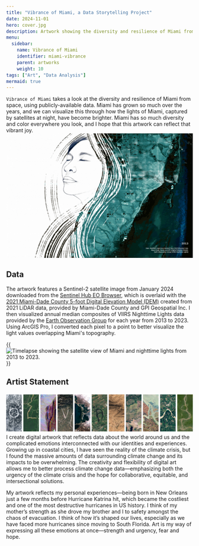 ```yaml
---
title: "Vibrance of Miami, a Data Storytelling Project"
date: 2024-11-01
hero: cover.jpg
description: Artwork showing the diversity and resilience of Miami from space, using publicly-available data.
menu:
  sidebar:
    name: Vibrance of Miami
    identifier: miami-vibrance
    parent: artworks
    weight: 10
tags: ["Art", "Data Analysis"]
mermaid: true
---
```


`Vibrance of Miami` takes a look at the diversity and resilience of Miami from space, using publicly-available data. Miami has grown so much over the years, and we can visualize this through how the lights of Miami, captured by satellites at night, have become brighter. Miami has so much diversity and color everywhere you look, and I hope that this artwork can reflect that vibrant joy.
![A digital self portrait, overlaid with a series of white lines and a timelapse of nighttime lights over Miami.](Vibrance_of_Miami.gif)

## Data
The artwork features a Sentinel-2 satellite image from January 2024 downloaded from the [Sentinel Hub EO Browser](https://apps.sentinel-hub.com/eo-browser/), which is overlaid with the [2021 Miami-Dade County 5-foot Digital Elevation Model (DEM)](https://mdc.maps.arcgis.com/home/item.html?id=8c48d4bb8d9a42908f4936f698a2961a) created from 2021 LiDAR data, provided by Miami-Dade County and GPI Geospatial Inc. I then visualized annual median composites of VIIRS Nighttime Lights data provided by the [Earth Observation Group](https://eogdata.mines.edu/products/vnl/) for each year from 2013 to 2023. Using ArcGIS Pro, I converted each pixel to a point to better visualize the light values overlapping Miami's topography.

{{<img src="miami_vnl_timelapse_2013_2023.gif" align="center" alt="Timelapse showing the satellite view of Miami and nighttime lights from 2013 to 2023." width="500">}}

## Artist Statement
![The name Olivia Zhang spelled with Landsat images for each letter.](Landsat_OZ.png)
I create digital artwork that reflects data about the world around us and the complicated emotions interconnected with our identities and experiences. Growing up in coastal cities, I have seen the reality of the climate crisis, but I found the massive amounts of data surrounding climate change and its impacts to be overwhelming. The creativity and flexibility of digital art allows me to better process climate change data—emphasizing both the urgency of the climate crisis and the hope for collaborative, equitable, and intersectional solutions.

My artwork reflects my personal experiences—being born in New Orleans just a few months before Hurricane Katrina hit, which became the costliest and one of the most destructive hurricanes in US history. I think of my mother’s strength as she drove my brother and I to safety amongst the chaos of evacuation. I think of how it’s shaped our lives, especially as we have faced more hurricanes since moving to South Florida. Art is my way of expressing all these emotions at once—strength and urgency, fear and hope.
